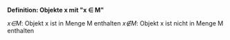 **Definition: Objekte x mit "x ∈ M"**

*x∈M*: Objekt x ist in Menge M enthalten
*x∉M*: Objekt x ist nicht in Menge M enthalten


